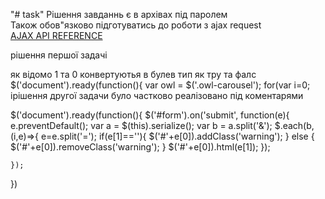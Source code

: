"# task" 
Рішення завданнь є в архівах під паролем<br />
Також обов"язково підготуватись до роботи з ajax request<br />
<a href="http://api.jquery.com/jquery.ajax/">AJAX API REFERENCE</a>


рішення першої задачі
<div class="owl-carousel owl-theme" id='carousel1' data-loop='1' data-nav='1' data-dots='0'>
як відомо 1 та 0 конвертуютья в булев тип як тру та фалс
$('document').ready(function(){
	var owl = $('.owl-carousel');
	for(var i=0; i<owl.length; i++){
		owl[i].classList.add('carousel'+i);
		$('.carousel'+i).owlCarousel({
			loop:parseInt(owl[i].dataset.loop),
		    nav:parseInt(owl[i].dataset.nav),
		    dots:parseInt(owl[i].dataset.dots)
		});
	}
})
                             
 рішення другої задачи було частково реалізовано під коментарями
 
 
$('document').ready(function(){
	$('#form').on('submit', function(e){
		e.preventDefault();
		var a = $(this).serialize();
		var b = a.split('&');
		$.each(b, (i,e)=>{
			e=e.split('=');
			if(e[1]==''){
				$('#'+e[0]).addClass('warning');
			} else {
				$('#'+e[0]).removeClass('warning');
			}
			$('#'+e[0]).html(e[1]);
		});

	});
		
})
